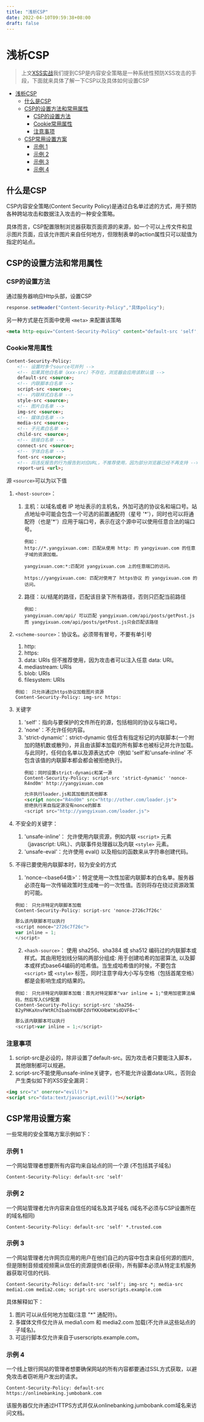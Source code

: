 ```yaml
---
title: "浅析CSP"
date: 2022-04-10T09:59:38+08:00
draft: false
---
```


# 浅析CSP
> 上文[XSS实战](http://yangyixuan.icu/posts/xss%E5%AE%9E%E6%88%98/)我们提到CSP是内容安全策略是一种系统性预防XSS攻击的手段，下面就来具体了解一下CSP以及具体如何设置CSP

<!-- TOC -->

- [浅析CSP](#浅析csp)
	- [什么是CSP](#什么是csp)
	- [CSP的设置方法和常用属性](#csp的设置方法和常用属性)
		- [CSP的设置方法](#csp的设置方法)
		- [Cookie常用属性](#cookie常用属性)
		- [注意事项](#注意事项)
	- [CSP常用设置方案](#csp常用设置方案)
		- [示例 1](#示例-1)
		- [示例 2](#示例-2)
		- [示例 3](#示例-3)
		- [示例 4](#示例-4)

<!-- /TOC -->
## 什么是CSP
CSP内容安全策略(Content Security Policy)是通过白名单过滤的方式，用于预防各种跨站攻击和数据注入攻击的一种安全策略。

具体而言，CSP配置限制浏览器获取页面资源的来源，如一个可以上传文件和显示图片页面，应该允许图片来自任何地方，但限制表单的action属性只可以赋值为指定的站点。
## CSP的设置方法和常用属性
### CSP的设置方法
通过服务器响应Http头部，设置CSP
```javascript
response.setHeader("Content-Security-Policy","具体policy");
```
另一种方式是在页面中使用 ``<meta>``  来配置该策略
```html
<meta http-equiv="Content-Security-Policy" content="default-src 'self'; img-src https://*; child-src 'none';">
```
### Cookie常用属性
```html
Content-Security-Policy:
	<!-- 设置时多个source可并列 -->
	<!-- 如果其他白名单（xxx-src）不存在，浏览器会应用该默认值 -->
	default-src <source>;
	<!-- 内联脚本白名单 -->
	script-src <source>;
	<!-- 内联样式白名单 -->
	style-src <source>;
	<!-- 图片白名单 -->
	img-src <source>;
	<!-- 媒体白名单 -->
	media-src <source>;
	<!-- 子元素白名单 -->
	child-src <source>;
	<!-- 链接白名单 -->
	connect-src <source>;
	<!-- 字体白名单 -->
	font-src <source>;
	<!-- 将违反报告的行为报告到对应URL，不推荐使用，因为部分浏览器已经不再支持 -->
	report-uri <url>;
```
源 ``<source>``可以为以下值
  1. ``<host-source>``： 
		1. 主机：以域名或者 IP 地址表示的主机名，外加可选的协议名和端口号。站点地址中可能会包含一个可选的前置通配符（星号 \'\*\'），同时也可以将通配符（也是\'\*\'）应用于端口号，表示在这个源中可以使用任意合法的端口号。

			```text
			例如：
			http://*.yangyixuan.com: 匹配从使用 http: 的 yangyixuan.com 的任意子域的资源加载。 

			yangyixuan.com:*:匹配对 yangyixuan.com 上的任意端口的访问。

			https://yangyixuan.com: 匹配对使用了 https协议 的 yangyixuan.com 的访问。
			```
		2. 路径：以/结尾的路径，匹配该目录下所有路径，否则只匹配当前路径
			```text
			例如：
			yangyixuan.com/api/ 可以匹配 yangyixuan.com/api/posts/getPost.js
			而 yangyixuan.com/api/posts/getPost.js只会匹配该路径
			```

   2. ``<scheme-source>``：协议名。必须带有冒号，不要有单引号
      1. http:
      2. https:
      3. data: URIs 但不推荐使用，因为攻击者可以注入任意 data: URI。
      4. mediastream: URIs
      5. blob: URIs 
      6. filesystem: URIs 
		```text
		例如： 只允许通过https协议加载图片资源
		Content-Security-Policy: img-src https: 
		```

   3. 关键字
      1. 'self'：指向与要保护的文件所在的源，包括相同的协议与端口号。
      2. 'none'：不允许任何内容。
      3. 'strict-dynamic'：strict-dynamic 信任含有指定标记的内联脚本(一个附加的随机数或散列)，并且由该脚本加载的所有脚本也被标记并允许加载。与此同时，任何白名单以及源表达式中（例如 'self'和'unsafe-inline' 不包含该值的内联脚本都会都会被拒绝执行。
			```text
			例如：同时设置strict-dynamic和某一源 
			Content-Security-Policy: script-src 'strict-dynamic' 'nonce-R4nd0m' http://yangyixuan.com
			```
			```html
			允许执行loader.js和其加载的其他脚本
			<script nonce="R4nd0m" src="http://other.com/loader.js">
			拒绝执行来自指定源没有nonce的脚本
			<script src="http://yangyixuan.com/loader.js">

			```
   4. 不安全的关键字：
      1. 'unsafe-inline'： 允许使用内联资源，例如内联 ``<script>``  元素（javascript: URL）、内联事件处理器以及内联 ``<style>`` 元素。
      2. 'unsafe-eval'：允许使用 eval() 以及相似的函数来从字符串创建代码。
   5. 不得已要使用内联脚本时，较为安全的方式
      1. 'nonce-<base64值>'：特定使用一次性加密内联脚本的白名单。服务器必须在每一次传输政策时生成唯一的一次性值。否则将存在绕过资源政策的可能。
		```text
		例如： 只允许特定内联脚本加载
		Content-Security-Policy: script-src 'nonce-2726c7f26c'
		```
		```js
		那么该内联脚本可以执行
		<script nonce="2726c7f26c">
		var inline = 1;
		</script>
		```
      2. ``<hash-source>``： 使用 sha256、sha384 或 sha512 编码过的内联脚本或样式。其由用短划线分隔的两部分组成: 用于创建哈希的加密算法, 以及脚本或样式base64编码的哈希值。当生成哈希值的时候，不要包含 ``<script>`` 或 ``<style>`` 标签，同时注意字母大小写与空格（包括首尾空格）都是会影响生成的结果的。 
		```text
		例如： 只允许特定内联脚本加载：首先对特定脚本"var inline = 1;"使用加密算法编码，然后写入CSP配置
		Content-Security-Policy: script-src 'sha256-B2yPHKaXnvFWtRChIbabYmUBFZdVfKKXHbWtWidDVF8=c'
		```
		```js
		那么该内联脚本可以执行
		<script>var inline = 1;</script>
		```
 
 ### 注意事项
1. script-src是必设的，除非设置了default-src。因为攻击者只要能注入脚本，其他限制都可以规避。
2. script-src不能使用unsafe-inline关键字，也不能允许设置data:URL，否则会产生类似如下的XSS安全漏洞：
```html
<img src="x" onerror="evil()">
<script src="data:text/javascript,evil()"></script>
```

## CSP常用设置方案
一些常用的安全策略方案示例如下：

### 示例 1
一个网站管理者想要所有内容均来自站点的同一个源 (不包括其子域名)
```http
Content-Security-Policy: default-src 'self'
```
### 示例 2
一个网站管理者允许内容来自信任的域名及其子域名 (域名不必须与CSP设置所在的域名相同)

```http
Content-Security-Policy: default-src 'self' *.trusted.com
```
### 示例 3
一个网站管理者允许网页应用的用户在他们自己的内容中包含来自任何源的图片, 但是限制音频或视频需从信任的资源提供者(获得)，所有脚本必须从特定主机服务器获取可信的代码.

```http
Content-Security-Policy: default-src 'self'; img-src *; media-src media1.com media2.com; script-src userscripts.example.com
```
具体解释如下：
1. 图片可以从任何地方加载(注意 "*" 通配符)。
2. 多媒体文件仅允许从 media1.com 和 media2.com 加载(不允许从这些站点的子域名)。
3. 可运行脚本仅允许来自于userscripts.example.com。
### 示例 4
一个线上银行网站的管理者想要确保网站的所有内容都要通过SSL方式获取，以避免攻击者窃听用户发出的请求。

```http
Content-Security-Policy: default-src https://onlinebanking.jumbobank.com
```
该服务器仅允许通过HTTPS方式并仅从onlinebanking.jumbobank.com域名来访问文档。

